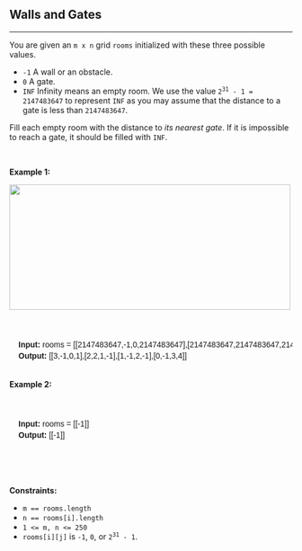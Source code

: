 <h2> Walls and Gates</h2>
<hr>
<p>You are given an <code>m x n</code> grid <code>rooms</code>&nbsp;initialized with these three possible values.</p><ul><li><code>-1</code>&nbsp;A wall or an obstacle.</li><li><code>0</code> A gate.</li><li><code>INF</code> Infinity means an empty room. We use the value <code>2<sup>31</sup> - 1 = 2147483647</code> to represent <code>INF</code> as you may assume that the distance to a gate is less than <code>2147483647</code>.</li></ul><p>Fill each empty room with the distance to <em>its nearest gate</em>. If it is impossible to reach a gate, it should be filled with <code>INF</code>.</p><p>&nbsp;</p><p><strong class="example">Example 1:</strong></p><img style="width: 500px; height: 223px;" src="https://assets.leetcode.com/uploads/2021/01/03/grid.jpg" alt=""><pre style="border-radius: 0.5rem; font-family: Menlo, sans-serif; font-size: 0.875rem; line-height: 1.25rem; margin-bottom: 1rem; margin-top: 1rem; padding: 1rem;"><br><strong>Input:</strong> rooms = [[2147483647,-1,0,2147483647],[2147483647,2147483647,2147483647,-1],[2147483647,-1,2147483647,-1],[0,-1,2147483647,2147483647]]<br><strong>Output:</strong> [[3,-1,0,1],[2,2,1,-1],[1,-1,2,-1],[0,-1,3,4]]</pre><p><strong class="example">Example 2:</strong></p><pre style="border-radius: 0.5rem; font-family: Menlo, sans-serif; font-size: 0.875rem; line-height: 1.25rem; margin-bottom: 1rem; margin-top: 1rem; padding: 1rem;"><br><strong>Input:</strong> rooms = [[-1]]<br><strong>Output:</strong> [[-1]]</pre><p>&nbsp;</p><p><br><strong>Constraints:</strong></p><ul><li><code>m == rooms.length</code></li><li><code>n == rooms[i].length</code></li><li><code>1 &lt;= m, n &lt;= 250</code></li><li><code>rooms[i][j]</code> is <code>-1</code>, <code>0</code>, or <code>2<sup>31</sup> - 1</code>.</li></ul>
